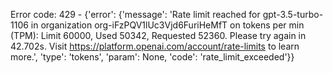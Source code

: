Error code: 429 - {'error': {'message': 'Rate limit reached for gpt-3.5-turbo-1106 in organization org-iFzPQV1lUc3Vjd6FuriHeMfT on tokens per min (TPM): Limit 60000, Used 50342, Requested 52360. Please try again in 42.702s. Visit https://platform.openai.com/account/rate-limits to learn more.', 'type': 'tokens', 'param': None, 'code': 'rate_limit_exceeded'}}